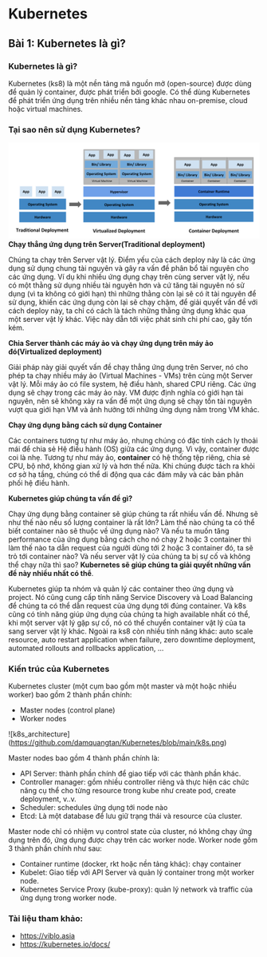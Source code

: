 # Kubernetes

## Bài 1: Kubernetes là gì?

### Kubernetes là gì?

Kubernetes (ks8) là một nền tảng mã nguồn mở (open-source) được dùng để quản lý container, được phát triển bởi google.
Có thể dùng Kubernetes để phát triển ứng dụng trên nhiều nền tảng khác nhau on-premise, cloud hoặc virtual machines.

### Tại sao nên sử dụng Kubernetes?

![deployment](https://github.com/damquangtan/Kubernetes/blob/main/deployment.png)
**Chạy thẳng ứng dụng trên Server(Traditional deployment)**

Chúng ta chạy trên Server vật lý. Điểm yếu của cách deploy này là các ứng dụng sử dụng chung tài nguyên và gây ra vấn đề phân bổ tài nguyên cho các ứng dụng. Ví dụ khi nhiều ứng dụng chạy trên cùng server vật lý, nếu có một thằng sử dụng nhiều tài nguyên hơn và cứ tăng tài nguyên nó sử dụng (vì ta không có giới hạn) thì những thằng còn lại sẽ có ít tài nguyên để sử dụng, khiến các ứng dụng còn lại sẽ chạy chậm, để giải quyết vấn đề với cách deploy này, ta chỉ có cách là tách những thằng ứng dụng khác qua một server vật lý khác. Việc này dẫn tới việc phát sinh chi phí cao, gây tốn kém.

**Chia Server thành các máy ảo và chạy ứng dụng trên máy ảo đó(Virtualized deployment)**

Giải pháp này giải quyết vấn đề chạy thẳng ứng dụng trên Server, nó cho phép ta chạy nhiều máy ảo (Virtual Machines - VMs) trên cùng một Server vật lý. Mỗi máy ảo có file system, hệ điều hành, shared CPU riêng. Các ứng dụng sẽ chạy trong các máy ảo này. VM được định nghĩa có giới hạn tài nguyên, nên sẽ không xảy ra vấn để một ứng dụng sẽ chạy tốn tài nguyên vượt qua giới hạn VM và ảnh hưởng tới những ứng dụng nằm trong VM khác. 

**Chạy ứng dụng bằng cách sử dụng Container**

Các containers tương tự như máy ảo, nhưng chúng có đặc tính cách ly thoải mái để chia sẻ Hệ điều hành (OS) giữa các ứng dụng. Vì vậy, container được coi là nhẹ. Tương tự như máy ảo, **container** có hệ thống tệp riêng, chia sẻ CPU, bộ nhớ, không gian xử lý và hơn thế nữa. Khi chúng được tách ra khỏi cơ sở hạ tầng, chúng có thể di động qua các đám mây và các bản phân phối hệ điều hành.


**Kubernetes giúp chúng ta vấn đề gì?**

Chạy ứng dụng bằng container sẽ giúp chúng ta rất nhiều vấn đề. Nhưng sẽ như thế nào nếu số lượng container là rất lớn?
Làm thế nào chúng ta có thể biết container nào sẽ thuộc về ứng dụng nào? Và nếu ta muốn tăng performance của ứng dụng
bằng cách cho nó chạy 2 hoặc 3 container thì làm thế nào ta dẫn request của ngưởi dùng tới 2 hoặc 3 container đó, ta sẽ
trỏ tới container nào? Và nếu server vật lý của chúng ta bị sự cố và không thể chạy nữa thì sao? **Kubernetes sẽ giúp chúng
ta giải quyết những vấn đề này nhiều nhất có thể**.

Kubernetes giúp ta nhóm và quản lý các container theo ứng dụng và project. Nó cũng cung cấp tính năng Service Discovery và
Load Balancing để chúng ta có thể dẫn request của ứng dụng tới đúng container. Và k8s cũng có tính năng giúp ứng dụng của
chúng ta high available nhất có thể, khi một server vật lý gặp sự cố, nó có thể chuyển container vật lý của ta sang server
vật lý khác. Ngoài ra ks8 còn nhiều tính năng khác: auto scale resource, auto restart application when failure, zero downtime
deployment, automated rollouts and rollbacks application, ...

### Kiến trúc của Kubernetes

Kubernetes cluster (một cụm bao gồm một master và một hoặc nhiều worker) bao gồm 2 thành phần chính:

- Master nodes (control plane)
- Worker nodes

![k8s_architecture] (https://github.com/damquangtan/Kubernetes/blob/main/k8s.png)

Master nodes bao gồm 4 thành phần chính là:

- API Server: thành phần chính để giao tiếp với các thành phần khác.
- Controller manager: gồm nhiều controller riêng và thực hiện các chức năng cụ thể cho từng resource trong kube như create pod, create deployment, v..v.
- Scheduler: schedules ứng dụng tới node nào
- Etcd: Là một database để lưu giữ trạng thái và resource của cluster.

Master node chỉ có nhiệm vụ control state của cluster, nó không chạy ứng dụng trên đó, ứng dụng được chạy trên các worker node. Worker node gồm 3 thành phần chính như sau:

- Container runtime (docker, rkt hoặc nền tảng khác): chạy container
- Kubelet: Giao tiếp với API Server và quản lý container trong một worker node.
- Kubernetes Service Proxy (kube-proxy): quản lý network và traffic của ứng dụng trong worker node.

### Tài liệu tham khảo:

- https://viblo.asia
- https://kubernetes.io/docs/
